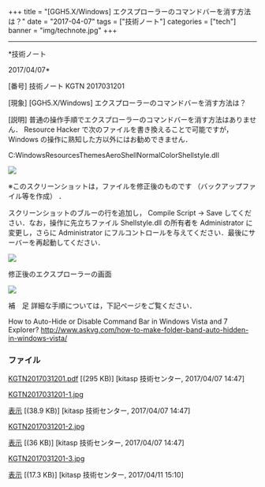 ﻿+++
title = "[GGH5.X/Windows] エクスプローラーのコマンドバーを消す方法は？"
date = "2017-04-07"
tags = ["技術ノート"]
categories = ["tech"]
banner = "img/technote.jpg"
+++

-----------------------------------------------------------------------------------------------------------------------------

*技術ノート

2017/04/07*


[番号]
技術ノート KGTN 2017031201

[現象]
[GGH5.X/Windows] エクスプローラーのコマンドバーを消す方法は？

[説明]
普通の操作手順でエクスプローラーのコマンドバーを消す方法はありません．
Resource Hacker で次のファイルを書き換えることで可能ですが， Windows
の操作に熟知した方以外にはお勧めできません．

C:WindowsResourcesThemesAeroShellNormalColorShellstyle.dll

![](http://techreport.kitasp.net/attachments/download/3342/KGTN2017031201-1.jpg)

※このスクリーンショットは，ファイルを修正後のものです
（バックアップファイル等を作成） ．

スクリーンショットのブルーの行を追加し， Compile Script → Save
してください．なお，操作に先立ちファイル Shellstyle.dll の所有者を
Administrator に変更し，さらに Administrator
にフルコントロールを与えてください．最後にサーバーを再起動してください．

![](http://techreport.kitasp.net/attachments/download/3343/KGTN2017031201-2.jpg)

修正後のエクスプローラーの画面

![](http://techreport.kitasp.net/attachments/download/3432/KGTN2017031201-3.jpg)

補　足
詳細な手順については，下記ページをご覧ください．

How to Auto-Hide or Disable Command Bar in Windows Vista and 7
Explorer?
<http://www.askvg.com/how-to-make-folder-band-auto-hidden-in-windows-vista/>


### ファイル

 
 


[KGTN2017031201.pdf](http://techreport.kitasp.net/attachments/download/3341/KGTN2017031201.pdf)
 [(295 KB)] [kitasp 技術センター, 2017/04/07
14:47]

[KGTN2017031201-1.jpg](http://techreport.kitasp.net/attachments/download/3342/KGTN2017031201-1.jpg)

[表示](http://techreport.kitasp.net/attachments/3342/KGTN2017031201-1.jpg "表示")
 [(38.9 KB)] [kitasp 技術センター, 2017/04/07
14:47]

[KGTN2017031201-2.jpg](http://techreport.kitasp.net/attachments/download/3343/KGTN2017031201-2.jpg)

[表示](http://techreport.kitasp.net/attachments/3343/KGTN2017031201-2.jpg "表示")
 [(36 KB)] [kitasp 技術センター, 2017/04/07
14:47]

[KGTN2017031201-3.jpg](http://techreport.kitasp.net/attachments/download/3432/KGTN2017031201-3.jpg)

[表示](http://techreport.kitasp.net/attachments/3432/KGTN2017031201-3.jpg "表示")
 [(17.3 KB)] [kitasp 技術センター, 2017/04/11
15:10]


 


 

